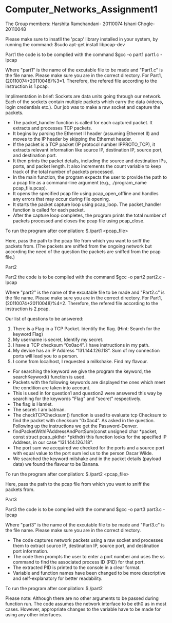 # Computer_Networks_Assignment1
The Group members:
Harshita Ramchandani- 20110074
Ishani Chogle- 20110048

Please make sure to insatll the 'pcap' library installed in your system, by running the command:
$sudo apt-get install libpcap-dev

Part1 the code is to be complied with the command
$gcc -o part1 part1.c -lpcap

Where "part1" is the name of the excutable file to be made and "Part1.c" is the file name.
Please make sure you are in the correct directory.
For Part1, (20110074+20110048)%3=1. Therefore, the refered file according to the instruction is 1.pcap.

Implimentation in brief:
Sockets are data units going through our network. Each of the sockets contain multiple packets which carry the data (videos, login credentials etc.).
Our job was to make a raw socket and capture the packets.

* The packet_handler function is called for each captured packet. It extracts and processes TCP packets.
* It begins by parsing the Ethernet II header (assuming Ethernet II) and moves to the IP header by skipping the Ethernet header.
* If the packet is a TCP packet (IP protocol number IPPROTO_TCP), it extracts relevant information like source IP, destination IP, source port, and destination port.
* It then prints the packet details, including the source and destination IPs, ports, and packet length. It also increments the count variable to keep track of the total number of packets processed.
* In the main function, the program expects the user to provide the path to a pcap file as a command-line argument (e.g., ./program_name pcap_file.pcap).
* It opens the specified pcap file using pcap_open_offline and handles any errors that may occur during file opening.
* It starts the packet capture loop using pcap_loop. The packet_handler function is called for each packet.
* After the capture loop completes, the program prints the total number of packets processed and closes the pcap file using pcap_close.

To run the program after compilation:
$./part1 <pcap_file>

Here, pass the path to the pcap file from which you want to sniff the packets from. (The packets are sniffed from the ongoing network but according the need of the question the packets are sniffed from the pcap file.)

Part2 

Part2 the code is to be complied with the command
$gcc -o part2 part2.c -lpcap

Where "part2" is the name of the excutable file to be made and "Part2.c" is the file name.
Please make sure you are in the correct directory.
For Part1, (20110074+20110048)%4=2. Therefore, the refered file according to the instruction is 2.pcap.

Our list of questions to be answered:
1. There is a Flag in a TCP Packet. Identify the flag. (Hint: Search for the keyword Flag)
2. My username is secret, Identify my secret.
3. I have a TCP checksum “0x0ac4”. I have instructions in my path.
4. My device has an IP Address “131.144.126.118”. Sum of my connection ports will lead you to a person.
5. I come from localhost, I requested a milkshake. Find my flavour.

* For searching the keyword we give the program the keyword, the searchKeyword() function is used. 
* Packets with the following keywords are displayed the ones which meet the condition are taken into account.
* This is used in for question1 and question2 were answered this way by searching for the keywords "Flag" and "secret" respectively.
* The flag is Hamlet.
* The secret: I am batman.
* The checkTCPChecksum() function is used to evaluate tcp Checksum to find the packet with checksum “0x0ac4”. As asked in the question. Following up the instructions we get the Password-Denver.
* findPacketWithIPAddressAndPortSum(const unsigned char *packet, const struct pcap_pkthdr *pkthdr) this function looks for the specified IP Address, in our case “131.144.126.118”.
* The port sum we accquired we checked for the ports and a source port with equal value to the port sum led us to the person Oscar Wilde.
* We searched the keyword milshake and in the packet details (payload data) we found the flavour to be Banana.

To run the program after compilation:
$./part2 <pcap_file>

Here, pass the path to the pcap file from which you want to sniff the packets from.

Part3

Part3 the code is to be complied with the command
$gcc -o part3 part3.c -lpcap

Where "part3" is the name of the excutable file to be made and "Part3.c" is the file name.
Please make sure you are in the correct directory.

* The code captures network packets using a raw socket and processes them to extract source IP, destination IP, source port, and destination port information.
* The code then prompts the user to enter a port number and uses the ss command to find the associated process ID (PID) for that port.
* The extracted PID is printed to the console in a clear format.
* Variable and function names have been changed to be more descriptive and self-explanatory for better readability.

To run the program after compilation:
$./part2 

Please note: Although there are no other arguments to be passed during function run. The code assumes the network interface to be eth0 as in most cases. However, appropriate changes to the variable have to be made for using any other interfaces.

